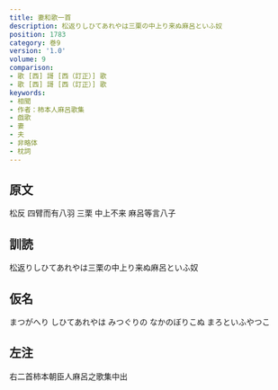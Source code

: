 ```yaml
---
title: 妻和歌一首
description: 松返りしひてあれやは三栗の中上り来ぬ麻呂といふ奴
position: 1783
category: 巻9
version: '1.0'
volume: 9
comparison:
- 歌 [西] 謌 [西（訂正）] 歌
- 歌 [西] 謌 [西（訂正）] 歌
keywords:
- 相聞
- 作者：柿本人麻呂歌集
- 戯歌
- 妻
- 夫
- 非略体
- 枕詞
---
```


## 原文

松反 四臂而有八羽 三栗 中上不来 麻呂等言八子

## 訓読

松返りしひてあれやは三栗の中上り来ぬ麻呂といふ奴

## 仮名

まつがへり しひてあれやは みつぐりの なかのぼりこぬ まろといふやつこ

## 左注

右二首柿本朝臣人麻呂之歌集中出
